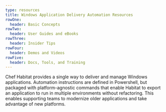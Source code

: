 ```yaml
---
type: resources
title: Windows Application Delivery Automation Resources
rowOne: 
  header: Basic Concepts
rowTwo:
  header: User Guides and eBooks
rowThree:
  header: Insider Tips
rowFour: 
  header: Demos and Videos
rowFive: 
  header: Docs, Tools, and Training
---
```

Chef Habitat provides a single way to deliver and manage Windows applications.  Automation instructions are defined in Powershell, but packaged with platform-agnostic commands that enable Habitat to export an application to run in multiple environments without refactoring. This enables supporting teams to modernize older applications and take advantage of new platforms. 
